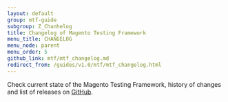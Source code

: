 ```yaml
---
layout: default
group: mtf-guide
subgroup: Z_Chanhelog
title: Changelog of Magento Testing Framework
menu_title: CHANGELOG
menu_node: parent
menu_order: 5
github_link: mtf/mtf_changelog.md
redirect_from: /guides/v1.0/mtf/mtf_changelog.html
---
```


Check current state of the Magento Testing Framework, history of changes and list of releases on [GitHub][].

[GitHub]: https://github.com/magento/mtf/blob/develop/CHANGELOG.md
